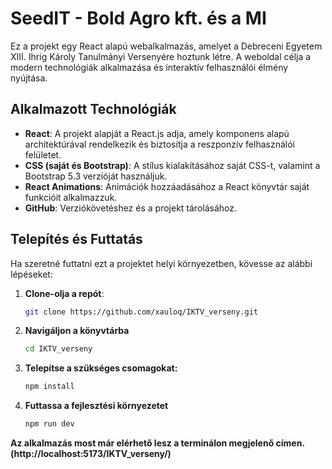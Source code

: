# SeedIT - Bold Agro kft. és a MI

Ez a projekt egy React alapú webalkalmazás, amelyet a Debreceni Egyetem XIII. Ihrig Károly Tanulmányi Versenyére hoztunk létre. A weboldal célja a modern technológiák alkalmazása és interaktív felhasználói élmény nyújtása.

## Alkalmazott Technológiák

- **React**: A projekt alapját a React.js adja, amely komponens alapú architektúrával rendelkezik és biztosítja a reszponzív felhasználói felületet.
- **CSS (saját és Bootstrap)**: A stílus kialakításához saját CSS-t, valamint a Bootstrap 5.3 verzióját használjuk.
- **React Animations**: Animációk hozzáadásához a React könyvtár saját funkcióit alkalmazzuk.
- **GitHub**: Verziókövetéshez és a projekt tárolásához.

## Telepítés és Futtatás

Ha szeretné futtatni ezt a projektet helyi környezetben, kövesse az alábbi lépéseket:

1. **Clone-olja a repót**:
   ```bash
   git clone https://github.com/xauloq/IKTV_verseny.git
2. **Navigáljon a könyvtárba**
   ```bash
   cd IKTV_verseny
3. **Telepítse a szükséges csomagokat:**
   ```bash
   npm install
4. **Futtassa a fejlesztési környezetet**
   ```bash
   npm run dev
  **Az alkalmazás most már elérhető lesz a terminálon megjelenő címen. (http://localhost:5173/IKTV_verseny/)**
